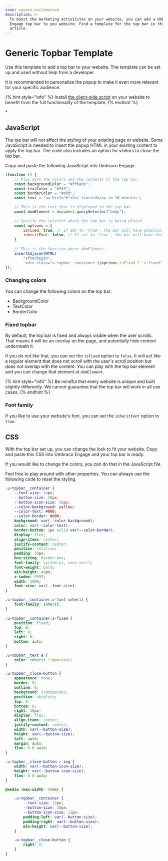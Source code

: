 ```yaml
---
icon: square-exclamation
description: >-
  To boost the marketing activitites on your website, you can add a Umbraco
  Engage top bar to you website. Find a template for the top bar in this
  article.
---
```


# Generic Topbar Template

Use this template to add a top bar to your website. The template can be set up and used without help from a developer.

It is recommended to personalize the popup to make it even more relevant for your specific audience.

{% hint style="info" %}
Install [the client-side script](../../../../../analytics/clientside-events-and-additional-javascript-files/additional-measurements-with-our-ums-analytics-scripts/) on your website to benefit from the full functionality of the template.
{% endhint %}

![]()\*

## JavaScript

The top bar will not affect the styling of your existing page or website. Some JavaScript is needed to insert the popup HTML in your existing content to apply the top bar. The code also includes an option for visitors to close the top bar.

Copy and paste the following JavaScript into Umbraco Engage.

```javascript
(function () {
    // Play with the colors and the contents of the top bar.
    const backgroundColor = "#ffba00";
    const textColor = "#333";
    const borderColor = "#ddd";
    const text = '<a href="#">Get started</a> in 10 minutes';

    // This is the text that is displayed in the top bar.
    const domElement = document.querySelector("body");
    
    // Specify the selector where the top bar is being placed.
    const options = {
        isFixed: true, // If set to 'true', the bar will have position fixed.
        inheritFont: false, // If set to 'true', the bar will have the font-family that is being used on your website.
    }
    
    // This is the function where domElement.
    insertAdjacentHTML(
        "afterbegin",
        `<div class="u-topbar__container ${options.isFixed ? 's-fixed': ''} ${options.inheritFont ? 's-font-inherit' : ''}" style="--color-text:${textColor};--color-background:${backgroundColor};--color-border:${borderColor};"><span class="u-topbar__text">${text}</span><button type="button" class="u-topbar__close-button" onclick="this.closest('.u-topbar__container').remove()"><svg xmlns="http://www.w3.org/2000/svg" xml:space="preserve" viewBox="0 0 512 512"><path d="M437.5 386.6 306.9 256l130.6-130.6c14.1-14.1 14.1-36.8 0-50.9-14.1-14.1-36.8-14.1-50.9 0L256 205.1 125.4 74.5c-14.1-14.1-36.8-14.1-50.9 0-14.1 14.1-14.1 36.8 0 50.9L205.1 256 74.5 386.6c-14.1 14.1-14.1 36.8 0 50.9 14.1 14.1 36.8 14.1 50.9 0L256 306.9l130.6 130.6c14.1 14.1 36.8 14.1 50.9 0 14-14.1 14-36.9 0-50.9z"/></svg></button></div>`);
});
```

### Changing colors

You can change the following colors on the top bar:

* BackgroundColor
* TextColor
* BorderColor

### Fixed topbar

By default, the top bar is fixed and always visible when the user scrolls. That means it will be an overlay on the page, and potentially hide content underneath it.

If you do not like that, you can set the `isFixed` option to `false`. It will act like a regular element that does not scroll with the user's scroll position but does not overlap with the content. You can play with the top bar element and you can change that element at `domElement`.

{% hint style="info" %}
Be mindful that every website is unique and built slightly differently. We cannot guarantee that the top bar will work in all use cases.
{% endhint %}

### Font family

If you like to use your website's font, you can set the `inheritFont` option to `true`.

## CSS

With the top bar set up, you can change the look to fit your website. Copy and paste this CSS into Umbraco Engage and your top bar is ready.

If you would like to change the colors, you can do that in the JavaScript file.

Feel free to play around with other properties. You can always use the following code to reset the styling.

```css
.u-topbar__container {
    --font-size: 14px;
    --button-size: 40px;
    --button-icon-size: 16px;
    --color-background: yellow;
    --color-text: #000;
    --color-border: #000;
    background: var(--color-background);
    color: var(--color-text);
    border-bottom: 1px solid var(--color-border);
    display: flex;
    align-items: center;
    justify-content: center;
    position: relative;
    padding: 10px;
    box-sizing: border-box;
    font-family: system-ui, sans-serif;
    font-weight: bold;
    min-height: 40px;
    z-index: 9999;
    width: 100%;
    font-size: var(--font-size);
}

.u-topbar__container.s-font-inherit {
    font-family: inherit;
}
    
.u-topbar__container.s-fixed {
    position: fixed;
    top: 0;
    left: 0;
    right: 0;
    bottom: auto;
}

.u-topbar__text a {
    color: inherit !important;
}

.u-topbar__close-button {
    appearance: none;
    border: 0;
    outline: 0;
    background: transparent;
    position: absolute;
    top: 0;
    bottom: 0;
    right: 10px;
    display: flex;
    align-items: center;
    justify-content: center;
    width: var(--button-size);
    height: var(--button-size);
    left: auto;
    margin: auto;
    flex: 0 0 auto;
}

.u-topbar__close-button > svg {
    width: var(--button-icon-size);
    height: var(--button-icon-size);
    flex: 0 0 auto;
}

@media (max-width: 48em) {

    .u-topbar__container {
        --font-size: 12px;
        --button-size: 30px;
        --button-icon-size: 12px;
        padding-left: var(--button-size);
        padding-right: var(--button-size);
        min-height: var(--button-size);
    }

    .u-topbar__close-button {
        right: 0;
    }
}
```
